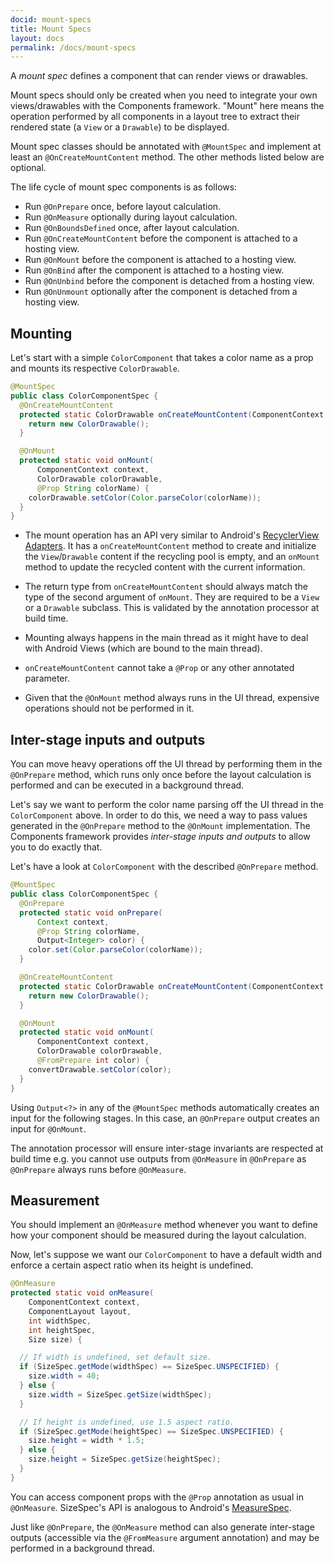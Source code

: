 ```yaml
---
docid: mount-specs 
title: Mount Specs
layout: docs
permalink: /docs/mount-specs
---
```


A *mount spec* defines a component that can render views or drawables.

Mount specs should only be created when you need to integrate your own views/drawables with the Components framework. "Mount" here means the operation performed by all components in a layout tree to extract their rendered state (a `View` or a `Drawable`) to be displayed.

Mount spec classes should be annotated with `@MountSpec` and implement at least an `@OnCreateMountContent` method. The other methods listed below are optional. 

The life cycle of mount spec components is as follows:

- Run `@OnPrepare` once, before layout calculation.
- Run `@OnMeasure` optionally during layout calculation.
- Run `@OnBoundsDefined` once, after layout calculation.
- Run `@OnCreateMountContent` before the component is attached to a hosting view.
- Run `@OnMount` before the component is attached to a hosting view.
- Run `@OnBind` after the component is attached to a hosting view.
- Run `@OnUnbind` before the component is detached from a hosting view.
- Run `@OnUnmount` optionally after the component is detached from a hosting view. 

## Mounting

Let's start with a simple `ColorComponent` that takes a color name as a prop and mounts its respective `ColorDrawable`.

```java
@MountSpec
public class ColorComponentSpec {
  @OnCreateMountContent
  protected static ColorDrawable onCreateMountContent(ComponentContext c) {
    return new ColorDrawable();
  }

  @OnMount
  protected static void onMount(
      ComponentContext context,
      ColorDrawable colorDrawable,
      @Prop String colorName) {
    colorDrawable.setColor(Color.parseColor(colorName));
  }
}
```

- The mount operation has an API very similar to Android's [RecyclerView Adapters](https://developer.android.com/reference/android/support/v7/widget/RecyclerView.Adapter.html). It has a `onCreateMountContent` method to create and initialize the `View`/`Drawable` content if the recycling pool is empty, and an `onMount` method to update the recycled content with the current information.

- The return type from `onCreateMountContent` should always match the type of the second argument of `onMount`. They are required to be a `View` or a `Drawable` subclass. This is validated by the annotation processor at build time.

- Mounting always happens in the main thread as it might have to deal with Android Views (which are bound to the main thread).

- `onCreateMountContent` cannot take a `@Prop` or any other annotated parameter.

- Given that the `@OnMount` method always runs in the UI thread, expensive operations should not be performed in it. 

## Inter-stage inputs and outputs

You can move heavy operations off the UI thread by performing them in the `@OnPrepare` method, which runs only once before the layout calculation is performed and can be executed in a background thread.

Let's say we want to perform the color name parsing off the UI thread in the `ColorComponent` above. In order to do this, we need a way to pass values generated in the `@OnPrepare` method to the `@OnMount` implementation. The Components framework provides *inter-stage inputs and outputs* to allow you to do exactly that.

Let's have a look at `ColorComponent` with the described `@OnPrepare` method.

```java
@MountSpec
public class ColorComponentSpec {
  @OnPrepare
  protected static void onPrepare(
      Context context,
      @Prop String colorName,
      Output<Integer> color) {
    color.set(Color.parseColor(colorName));
  }

  @OnCreateMountContent
  protected static ColorDrawable onCreateMountContent(ComponentContext c) {
    return new ColorDrawable();
  }

  @OnMount
  protected static void onMount(
      ComponentContext context,
      ColorDrawable colorDrawable,
      @FromPrepare int color) {
    convertDrawable.setColor(color);
  }
}
```

Using `Output<?>` in any of the `@MountSpec` methods automatically creates an input for the following stages. In this case, an `@OnPrepare` output creates an input for `@OnMount`.

The annotation processor will ensure inter-stage invariants are respected at build time e.g. you cannot use outputs from `@OnMeasure` in `@OnPrepare` as `@OnPrepare` always runs before `@OnMeasure`.

## Measurement

You should implement an `@OnMeasure` method whenever you want to define how your component should be measured during the layout calculation.

Now, let's suppose we want our `ColorComponent` to have a default width and enforce a certain aspect ratio when its height is undefined.

```java
@OnMeasure
protected static void onMeasure(
    ComponentContext context,
    ComponentLayout layout,
    int widthSpec,
    int heightSpec,
    Size size) {

  // If width is undefined, set default size.
  if (SizeSpec.getMode(widthSpec) == SizeSpec.UNSPECIFIED) {
    size.width = 40;
  } else {
    size.width = SizeSpec.getSize(widthSpec);
  }

  // If height is undefined, use 1.5 aspect ratio.
  if (SizeSpec.getMode(heightSpec) == SizeSpec.UNSPECIFIED) {
    size.height = width * 1.5;
  } else {
    size.height = SizeSpec.getSize(heightSpec);
  }
}
```

You can access component props with the `@Prop` annotation as usual in `@OnMeasure`. SizeSpec's API is analogous to Android's [MeasureSpec](http://developer.android.com/reference/android/view/View.MeasureSpec.html).

Just like `@OnPrepare`, the `@OnMeasure` method can also generate inter-stage outputs (accessible via the `@FromMeasure` argument annotation) and may be performed in a background thread.
